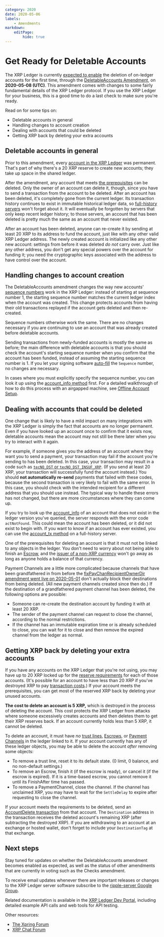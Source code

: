 ```yaml
---
category: 2020
date: 2020-05-06
labels:
    - Amendments
markdown:
    editPage:
        hide: true
---
```

# Get Ready for Deletable Accounts

The XRP Ledger is currently [expected to enable](https://xrpl.org/blog/2020/deletableaccounts-expected.html) the deletion of on-ledger accounts for the first time, through the [DeletableAccounts Amendment](https://xrpl.org/known-amendments.html#deletableaccounts), on **2020-05-08 (UTC)**. This amendment comes with changes to some fairly fundamental details of the XRP Ledger protocol. If you use the XRP Ledger for your business, this is a good time to do a last check to make sure you're ready.

Read on for some tips on:

- Deletable accounts in general
- Handling changes to account creation
- Dealing with accounts that could be deleted
- Getting XRP back by deleting your extra accounts

<!-- BREAK -->

## Deletable accounts in general

Prior to this amendment, every [account in the XRP Ledger](https://xrpl.org/accounts.html) was permanent. That's part of why there's a 20 XRP reserve to create new accounts; they take up space in the shared ledger.

After the amendment, any account that meets [the prerequisites](https://xrpl.org/accounts.html#deletion-of-accounts) can be deleted. Only the owner of an account can delete it, though, since you have to send a transaction from the account to be deleted. After an account has been deleted, it's completely gone from the current ledger. Its transaction history continues to exist in immutable historical ledger data, so [full-history servers](https://xrpl.org/ledger-history.html#full-history) won't forget about it. It will eventually be forgotten by servers that only keep recent ledger history; to those servers, an account that has been deleted is pretty much the same as an account that never existed.

After an account has been deleted, anyone can re-create it by sending at least 20 XRP to its address to fund the account, just like with any other valid XRP Ledger address. The newly created account is initialized like any other new account: settings from before it was deleted _do not_ carry over. Just like any other address, you don't get any special powers over the account for funding it; you need the cryptographic keys associated with the address to have control over the account.


## Handling changes to account creation

The DeletableAccounts amendment changes the way new accounts' [sequence numbers](https://xrpl.org/basic-data-types.html#account-sequence) work in the XRP Ledger: instead of starting at sequence number 1, the starting sequence number matches the current ledger index when the account was created. This change protects accounts from having their old transactions replayed if the account gets deleted and then re-created.

Sequence numbers otherwise work the same. There are no changes necessary if you are continuing to use an account that was already created before deletable accounts.

Sending transactions from newly-funded accounts is mostly the same as before; the main difference with deletable accounts is that you should check the account's starting sequence number when you confirm that the account has been funded, instead of assuming the starting sequence number is 1. If you let your signing software [auto-fill](https://xrpl.org/sign.html#auto-fillable-fields) the `Sequence` number, no changes are necessary.

In cases where you must explicitly specify the sequence number, you can look it up using the [account_info method](https://xrpl.org/account_info.html) first. For a detailed walkthrough of how to do this process with an airgapped machine, see [Offline Account Setup](https://xrpl.org/offline-account-setup.html).


## Dealing with accounts that could be deleted

One change that is likely to have a mild impact on many integrations with the XRP Ledger is simply the fact that accounts are no longer permanent. Even if you have looked up an account once to confirm that it exists now, deletable accounts mean the account may not still be there later when you try to interact with it again.

For example, if someone gives you the address of an account where they want you to send a payment, your transaction may fail if the account you're sending to has been deleted. In this case, your transaction may result in a code such as [`tecNO_DST` or `tecNO_DST_INSUF_XRP`](https://xrpl.org/tec-codes.html). (If you send at least 20 XRP, your transaction will successfully fund the account instead.) You should **not automatically re-send** payments that failed with these codes, because the second transaction is very likely to fail with the same error. In this case, you should check with the intended recipient for a different address that you should use instead. The typical way to handle these errors has not changed, but there are more circumstances where they can come up.

If you try to look up the [account_info](https://xrpl.org/account_info.html) of an account that does not exist in the ledger version you've queried, the server responds with the error code `actNotFound`. This could mean the account has been deleted, or it did not exist to begin with. If you want to know if an account has ever existed, you can use the [account_tx method](https://xrpl.org/account_tx.html) on a full-history server.

One of the prerequisites for deleting an account is that it must not be linked to any objects in the ledger. You don't need to worry about not being able to finish an [Escrow](https://xrpl.org/escrow.html), and the [issuer of a non-XRP currency](https://xrpl.org/issued-currencies-overview.html) won't go away as long as anyone holds a balance of that currency.

Payment Channels are a little more complicated because channels that have been grandfathered in from before the [fixPayChanRecipientOwnerDir amendment went live on 2020-05-01](https://xrpl.org/blog/2020/two-fixes-enabled.html) don't actually block their destinations from being deleted. (All new payment channels created since then do.) If the destination of a grandfathered payment channel has been deleted, the following options are possible:

- Someone can re-create the destination account by funding it with at least 20 XRP.
- The sender of the payment channel can request to close the channel, according to the normal restrictions.
- If the channel has an immutable expiration time or is already scheduled to close, you can wait for it to close and then remove the expired channel from the ledger as normal.


## Getting XRP back by deleting your extra accounts

If you have any accounts on the XRP Ledger that you're not using, you may have up to 20 XRP locked up for the [reserve requirements](https://xrpl.org/reserves.html) for each of those accounts. (It's possible for an account to have less than 20 XRP if you've destroyed XRP to pay [transaction costs](https://xrpl.org/transaction-cost.html).) If your account meets the prerequisites, you can get most of the reserved XRP back by deleting your unused accounts.

**The cost to delete an account is 5 XRP,** which is destroyed in the process of deleting the account. This cost protects the XRP Ledger from attacks where someone excessively creates accounts and then deletes them to get their XRP reserves back. If an account currently holds less than 5 XRP, it cannot be deleted.

To delete an account, it must have _no_ [trust lines](https://xrpl.org/trust-lines-and-issuing.html), [Escrows](https://xrpl.org/escrow.html), or [Payment Channels](https://xrpl.org/payment-channels.html) in the ledger linked to it. If your account currently has any of these ledger objects, you may be able to delete the account _after_ removing some objects:

- To remove a trust line, reset it to its default state. (0 limit, 0 balance, and no non-default settings.)
- To remove an Escrow, finish it (if the escrow is ready), or cancel it (if the escrow is expired). If it is a time-based escrow, you cannot remove it until its FinishAfter time has passed.
- To remove a PaymentChannel, close the channel. If the channel has unclaimed XRP, you may have to wait for the `SettleDelay` to expire after requesting to close the channel.

If your account meets the requirements to be deleted, send an [AccountDelete transaction](https://xrpl.org/accountdelete.html) from that account. The `Destination` address in the transaction receives the deleted account's remaining XRP (after subtracting the destroyed XRP). If you are withdrawing to an account at an exchange or hosted wallet, don't forget to include your `DestinationTag` at that exchange.


## Next steps

Stay tuned for updates on whether the DeletableAccounts amendment becomes enabled as expected, as well as the status of other amendments that are currently in voting such as the Checks amendment.

To receive email updates whenever there are important releases or changes to the XRP Ledger server software subscribe to the [ripple-server Google Group](https://groups.google.com/forum/#!forum/ripple-server).

Related documentation is available in the [XRP Ledger Dev Portal](https://xrpl.org/), including detailed example API calls and web tools for API testing.

Other resources:

* [The Xpring Forum](https://forum.xpring.io/)
* [XRP Chat Forum](http://www.xrpchat.com/)
